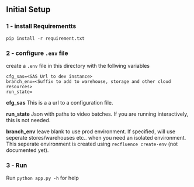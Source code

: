 ## Initial Setup

### 1 - install Requirementts
`pip install -r requirement.txt`

### 2 - configure `.env` file
create a `.env` file in this directory with the follwing variables 
```
cfg_sas=<SAS Url to dev instance>
branch_env=<Suffix to add to warehouse, storage and other cloud resources>
run_state=
```

**cfg_sas**
This is a a url to a configuration file.

**run_state**
Json with paths to video batches. If you are running interactively, this is not needed.

**branch_env**
leave blank to use prod environment. If specified, will use seperate stores/warehouses etc.. when you need an isolated environment. This seperate environment is created using `recfluence create-env` (not documented yet).

### 3 - Run
Run `python app.py -h` for help


